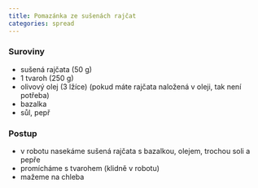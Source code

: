 ```yaml
---
title: Pomazánka ze sušenách rajčat
categories: spread
---
```


### Suroviny
- sušená rajčata (50 g)
- 1 tvaroh (250 g)
- olivový olej (3 lžíce) (pokud máte rajčata naložená v oleji, tak není potřeba)
- bazalka
- sůl, pepř

### Postup
- v robotu nasekáme sušená rajčata s bazalkou, olejem, trochou soli a pepře
- promícháme s tvarohem (klidně v robotu)
- mažeme na chleba
